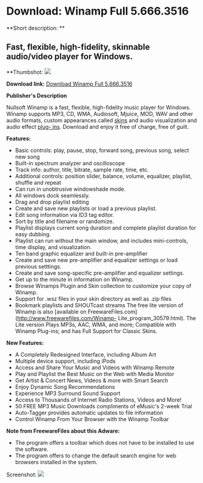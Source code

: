 # Download: Winamp Full 5.666.3516

**Short description: **

## Fast, flexible, high-fidelity, skinnable audio/video player for Windows.

  
**Thumbshot: ![](http://www.freewarefiles.com/screenshot/winamp553_md.gif)   
  
**Download link:** [Download Winamp Full 5.666.3516](http://freewares.boysofts.com/Winamp-Full_program_459.html)  
  

**Publisher's Description**  
  

Nullsoft Winamp is a fast, flexible, high-fidelity music player for Windows.
Winamp supports MP3, CD, WMA, Audiosoft, Mjuice, MOD, WAV and other audio
formats, custom appearances called [skins](http://www.winamp.com/skins/) and
audio visualization and audio effect [plug-
ins](http://www.winamp.com/plugins/). Download and enjoy it free of charge,
free of guilt.

**Features:**

  * Basic controls: play, pause, stop, forward song, previous song, select new song 
  * Built-in spectrum analyzer and oscilloscope 
  * Track info: author, title, bitrate, sample rate, time, etc. 
  * Additional controls: position slider, balance, volume, equalizer, playlist, shuffle and repeat 
  * Can run in unobtrusive windowshade mode. 
  * All windows dock seamlessly. 
  * Drag and drop playlist editing 
  * Create and save new playlists or load a previous playlist. 
  * Edit song information via ID3 tag editor. 
  * Sort by title and filename or randomize. 
  * Playlist displays current song duration and complete playlist duration for easy dubbing. 
  * Playlist can run without the main window, and includes mini-controls, time display, and visualization. 
  * Ten band graphic equalizer and built-in pre-amplifier 
  * Create and save new pre-amplifier and equalizer settings or load previous setttings. 
  * Create and save song-specific pre-amplifier and equalizer settings. 
  * Get up to the minute in information on Winamp. 
  * Browse Winamps Plugin and Skin collection to customize your copy of Winamp. 
  * Support for .wsz files in your skin directory as well as .zip files 
  * Bookmark playlists and SHOUTcast streams
The free lite version of Winamp is also [available on
FreewareFiles.com](http://www.freewarefiles.com/Winamp-
Lite_program_30579.html). The Lite version Plays MP3s, AAC, WMA, and more;
Compatible with Winamp Plug-ins; and has Full Support for Classic Skins.

**New Features:**

  * A Completely Redesigned Interface, including Album Art 
  * Multiple device support, including iPods 
  * Access and Share Your Music and Videos with Winamp Remote 
  * Play and Playlist the Best Music on the Web with Media Monitor 
  * Get Artist & Concert News, Videos & more with Smart Search 
  * Enjoy Dynamic Song Recommendations 
  * Experience MP3 Surround Sound Support 
  * Access to Thousands of Internet Radio Stations, Videos and More! 
  * 50 FREE MP3 Music Downloads compliments of eMusic's 2-week Trial 
  * Auto-Tagger provides automatic updates to file information 
  * Control Winamp From Your Browser with the Winamp Toolbar 

**Note from FreewareFiles about this Adware:**

  * The program offers a toolbar which does not have to be installed to use the software. 
  * The program offers to change the default search engine for web browsers installed in the system. 

  
  
Screenshot: ![](http://www.freewarefiles.com/screenshot/winamp553.gif)

